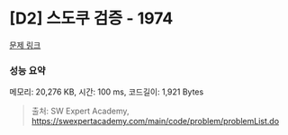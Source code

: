 # [D2] 스도쿠 검증 - 1974 

[문제 링크](https://swexpertacademy.com/main/code/problem/problemDetail.do?contestProbId=AV5Psz16AYEDFAUq) 

### 성능 요약

메모리: 20,276 KB, 시간: 100 ms, 코드길이: 1,921 Bytes



> 출처: SW Expert Academy, https://swexpertacademy.com/main/code/problem/problemList.do